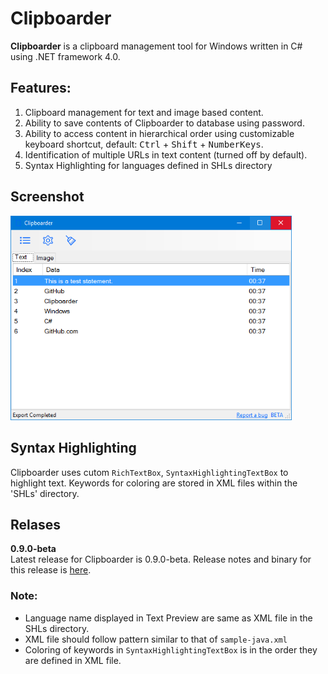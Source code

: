 
# Clipboarder
**Clipboarder** is a clipboard management tool for Windows written in C# using .NET framework 4.0.

## Features:
1. Clipboard management for text and image based content.
2. Ability to save contents of Clipboarder to database using password.
3. Ability to access content in hierarchical order using customizable  keyboard shortcut, default: <kbd>Ctrl</kbd> + <kbd>Shift</kbd> + <kbd>NumberKeys</kbd>.
4. Identification of multiple URLs in text content (turned off by default).
5. Syntax Highlighting for languages defined in SHLs directory

## Screenshot
<img src="Images/screenshot.png" width="450">

## Syntax Highlighting
Clipboarder uses cutom `RichTextBox`, `SyntaxHighlightingTextBox` to highlight text. Keywords for coloring are stored in XML files within the 'SHLs' directory.

## Relases
__0.9.0-beta__  
Latest release for Clipboarder is 0.9.0-beta. Release notes and binary for this release is [here](https://github.com/suyashmahar/Clipboarder/releases/tag/v0.9.0-beta).
### Note:
* Language name displayed in Text Preview are same as XML file in the SHLs directory.
* XML file should follow pattern similar to that of `sample-java.xml`
* Coloring of keywords in `SyntaxHighlightingTextBox` is in the order they are defined in XML file.
